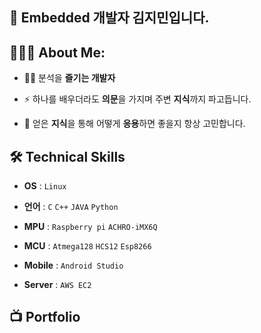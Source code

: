 
## 🌱 Embedded 개발자 김지민입니다. 
  
## 👨🏻‍💻 About Me:
- 🙋‍♂️ 분석을 **즐기는 개발자**<br>

- ⚡ 하나를 배우더라도 **의문**을 가지며 주변 **지식**까지 파고듭니다.<br>

- 🤔 얻은 **지식**을 통해 어떻게 **응용**하면 좋을지 항상 고민합니다.<br>
 
## 🛠 Technical Skills

- **OS** : `Linux`

- **언어** : `C` `C++` `JAVA` `Python`

- **MPU** : `Raspberry pi` `ACHRO-iMX6Q`

- **MCU** : `Atmega128` `HCS12` `Esp8266`

- **Mobile** : `Android Studio`

- **Server** : `AWS EC2`

## 📺 Portfolio

  

<!--
- [**김지민_포트폴리오**](https://github.com/JiMin4210/JiMin4210/files/10559851/default.pdf)
<img align="right" src="http://mazassumnida.wtf/api/v2/generate_badge?boj=rlawlalsk" alt="JiMin4210" /></a>
<a href="https://solved.ac/rlawlalsk/"><img align="right" src="http://mazassumnida.wtf/api/v2/generate_badge?boj=rlawlalsk" alt="JiMin4210" /></a>
<img align="right" src="http://mazassumnida.wtf/api/v2/generate_badge?boj=rlawlalsk" alt="JiMin4210" /></a> // 티어
## 📊 My GitHub Data:
<center class="half">
  <img src="https://github-readme-stats.anuraghazra1.vercel.app/api?username=JiMin4210&show_icons=true" />
  <img src="https://github-readme-streak-stats.herokuapp.com/?user=JiMin4210&" alt="JiMin4210" />
</center>

**JiMin4210/JiMin4210** is a ✨ _special_ ✨ repository because its `README.md` (this file) appears on your GitHub profile.

Here are some ideas to get you started:

- 🔭 I’m currently working on ...
- 🌱 I’m currently learning ...
- 👯 I’m looking to collaborate on ...
- 🤔 I’m looking for help with ...
- 💬 Ask me about ...
- 📫 How to reach me: ...
- 😄 Pronouns: ...
- ⚡ Fun fact: ...
-->
